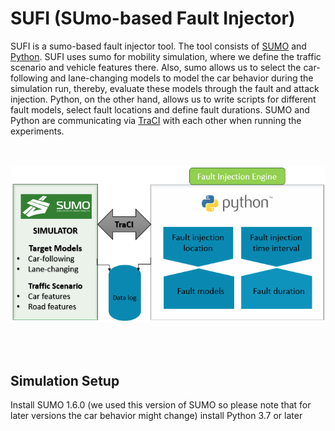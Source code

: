 # **SUFI (SUmo-based Fault Injector)**


SUFI is a sumo-based fault injector tool. The tool consists of [SUMO](https://www.eclipse.org/sumo/) and [Python](https://www.python.org/). SUFI uses sumo for mobility simulation, where we define the traffic scenario and vehicle features there. Also, sumo allows us to select the car-following and lane-changing models to model the car behavior during the simulation run, thereby, evaluate these models through the fault and attack injection. Python, on the other hand, allows us to write scripts for different fault models, select fault locations and define fault durations. SUMO and Python are communicating via [TraCI](https://sumo.dlr.de/docs/TraCI.html) with each other when running the experiments.

<p align="center">
  <br><br>
  <img src="https://github.com/RISE-Dependable-Transport-Systems/SUFI/blob/master/Documentation/pictures/SUFI.PNG">
</p>
<br/> 
<br/> 


## Simulation Setup

Install SUMO 1.6.0 (we used this version of SUMO so please note that for later versions the car behavior might change)
install Python 3.7 or later

